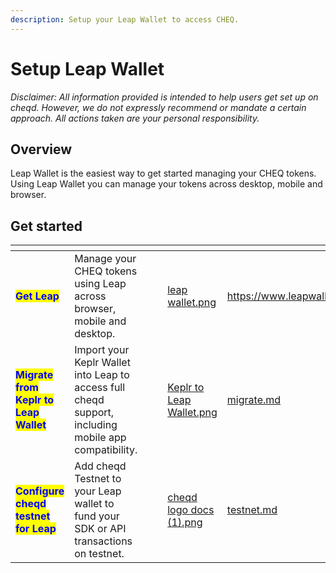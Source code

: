 ```yaml
---
description: Setup your Leap Wallet to access CHEQ.
---
```


# Setup Leap Wallet

_Disclaimer: All information provided is intended to help users get set up on cheqd. However, we do not expressly recommend or mandate a certain approach. All actions taken are your personal responsibility._

## Overview

Leap Wallet is the easiest way to get started managing your CHEQ tokens. Using Leap Wallet you can manage your tokens across desktop, mobile and browser.

## Get started

<table data-card-size="large" data-view="cards"><thead><tr><th></th><th></th><th data-type="content-ref"></th><th data-type="files"></th><th data-hidden data-card-cover data-type="files"></th><th data-hidden data-card-target data-type="content-ref"></th></tr></thead><tbody><tr><td><mark style="color:blue;"><strong>Get Leap</strong></mark></td><td>Manage your CHEQ tokens using Leap across browser, mobile and desktop.</td><td></td><td></td><td><a href="../../../.gitbook/assets/leap wallet.png">leap wallet.png</a></td><td><a href="https://www.leapwallet.io/download">https://www.leapwallet.io/download</a></td></tr><tr><td><mark style="color:blue;"><strong>Migrate from Keplr to Leap Wallet</strong></mark></td><td>Import your Keplr Wallet into Leap to access full cheqd support, including mobile app compatibility.</td><td></td><td></td><td><a href="../../../.gitbook/assets/Keplr to Leap Wallet.png">Keplr to Leap Wallet.png</a></td><td><a href="../migrate.md">migrate.md</a></td></tr><tr><td><mark style="color:blue;"><strong>Configure cheqd testnet for Leap</strong></mark></td><td>Add cheqd Testnet to your Leap wallet to fund your SDK or API transactions on testnet.</td><td></td><td></td><td><a href="../../../.gitbook/assets/cheqd logo docs (1).png">cheqd logo docs (1).png</a></td><td><a href="testnet.md">testnet.md</a></td></tr></tbody></table>
